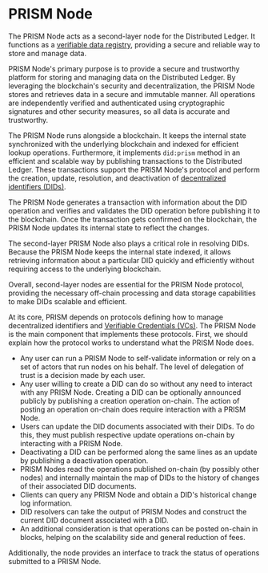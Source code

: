 # PRISM Node
The PRISM Node acts as a second-layer node for the Distributed Ledger. It functions as a [verifiable data registry](/docs/concepts/glossary#verifiable-data-registry), providing a secure and reliable way to store and manage data.

PRISM Node's primary purpose is to provide a secure and trustworthy platform for storing and managing data on the Distributed Ledger. By leveraging the blockchain's security and decentralization, the PRISM Node stores and retrieves data in a secure and immutable manner. All operations are independently verified and authenticated using cryptographic signatures and other security measures, so all data is accurate and trustworthy.

The PRISM Node runs alongside a blockchain. It keeps the internal state synchronized with the underlying blockchain and indexed for efficient lookup operations. Furthermore, it implements `did:prism` method in an efficient and scalable way by publishing transactions to the Distributed Ledger. These transactions support the PRISM Node's protocol and perform the creation, update, resolution, and deactivation of [decentralized identifiers (DIDs)](/docs/concepts/glossary#decentralized-identifiers).

The PRISM Node generates a transaction with information about the DID operation and verifies and validates the DID operation before publishing it to the blockchain. Once the transaction gets confirmed on the blockchain, the PRISM Node updates its internal state to reflect the changes.

The second-layer PRISM Node also plays a critical role in resolving DIDs. Because the PRISM Node keeps the internal state indexed, it allows retrieving information about a particular DID quickly and efficiently without requiring access to the underlying blockchain.

Overall, second-layer nodes are essential for the PRISM Node protocol, providing the necessary off-chain processing and data storage capabilities to make DIDs scalable and efficient.

At its core, PRISM depends on protocols defining how to manage decentralized identifiers and [Verifiable Credentials (VCs)](/docs/concepts/glossary#verifiable-credentials). The PRISM Node is the main component that implements these protocols. First, we should explain how the protocol works to understand what the PRISM Node does.

- Any user can run a PRISM Node to self-validate information or rely on a set of actors that run nodes on his behalf. The level of delegation of trust is a decision made by each user.
- Any user willing to create a DID can do so without any need to interact with any PRISM Node. Creating a DID can be optionally announced publicly by publishing a creation operation on-chain. The action of posting an operation on-chain does require interaction with a PRISM Node.
- Users can update the DID documents associated with their DIDs. To do this, they must publish respective update operations on-chain by interacting with a PRISM Node.
- Deactivating a DID can be performed along the same lines as an update by publishing a deactivation operation.
- PRISM Nodes read the operations published on-chain (by possibly other nodes) and internally maintain the map of DIDs to the history of changes of their associated DID documents.
- Clients can query any PRISM Node and obtain a DID's historical change log information.
- DID resolvers can take the output of PRISM Nodes and construct the current DID document associated with a DID.
- An additional consideration is that operations can be posted on-chain in blocks, helping on the scalability side and general reduction of fees.


Additionally, the node provides an interface to track the status of operations submitted to a PRISM Node.
